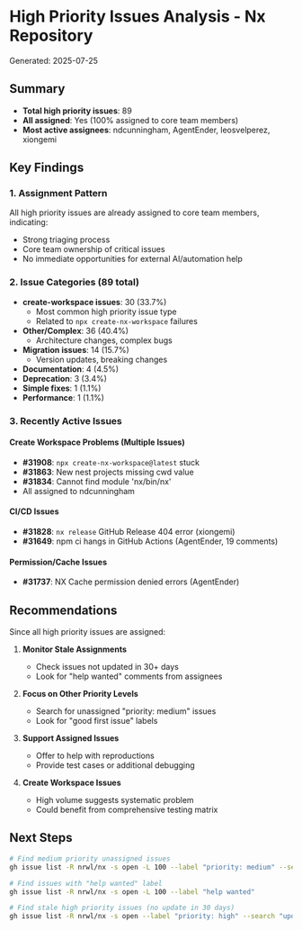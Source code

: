 # High Priority Issues Analysis - Nx Repository

Generated: 2025-07-25

## Summary

- **Total high priority issues**: 89
- **All assigned**: Yes (100% assigned to core team members)
- **Most active assignees**: ndcunningham, AgentEnder, leosvelperez, xiongemi

## Key Findings

### 1. Assignment Pattern
All high priority issues are already assigned to core team members, indicating:
- Strong triaging process
- Core team ownership of critical issues
- No immediate opportunities for external AI/automation help

### 2. Issue Categories (89 total)
- **create-workspace issues**: 30 (33.7%)
  - Most common high priority issue type
  - Related to `npx create-nx-workspace` failures
- **Other/Complex**: 36 (40.4%)
  - Architecture changes, complex bugs
- **Migration issues**: 14 (15.7%)
  - Version updates, breaking changes
- **Documentation**: 4 (4.5%)
- **Deprecation**: 3 (3.4%)
- **Simple fixes**: 1 (1.1%)
- **Performance**: 1 (1.1%)

### 3. Recently Active Issues

#### Create Workspace Problems (Multiple Issues)
- **#31908**: `npx create-nx-workspace@latest` stuck
- **#31863**: New nest projects missing cwd value
- **#31834**: Cannot find module 'nx/bin/nx'
- All assigned to ndcunningham

#### CI/CD Issues
- **#31828**: `nx release` GitHub Release 404 error (xiongemi)
- **#31649**: npm ci hangs in GitHub Actions (AgentEnder, 19 comments)

#### Permission/Cache Issues
- **#31737**: NX Cache permission denied errors (AgentEnder)

## Recommendations

Since all high priority issues are assigned:

1. **Monitor Stale Assignments**
   - Check issues not updated in 30+ days
   - Look for "help wanted" comments from assignees

2. **Focus on Other Priority Levels**
   - Search for unassigned "priority: medium" issues
   - Look for "good first issue" labels

3. **Support Assigned Issues**
   - Offer to help with reproductions
   - Provide test cases or additional debugging

4. **Create Workspace Issues**
   - High volume suggests systematic problem
   - Could benefit from comprehensive testing matrix

## Next Steps

```bash
# Find medium priority unassigned issues
gh issue list -R nrwl/nx -s open -L 100 --label "priority: medium" --search "no:assignee"

# Find issues with "help wanted" label
gh issue list -R nrwl/nx -s open -L 100 --label "help wanted"

# Find stale high priority issues (no update in 30 days)
gh issue list -R nrwl/nx -s open --label "priority: high" --search "updated:<2025-06-25"
```